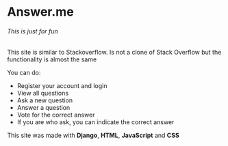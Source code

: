 # Answer.me
###### This is just for fun
This site is similar to Stackoverflow. 
Is not a clone of Stack Overflow but the functionality is almost the same

You can do:
- Register your account and login
- View all questions
- Ask a new question
- Answer a question
- Vote for the correct answer
- If you are who ask, you can indicate the correct answer

This site was made with **Django**, **HTML**, **JavaScript** and **CSS**

